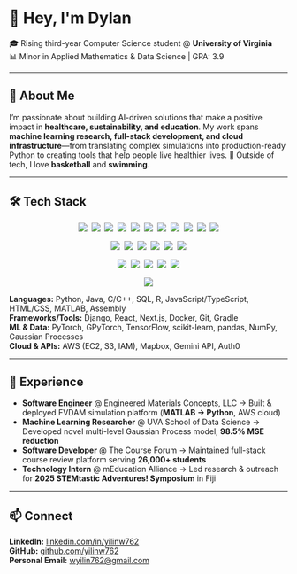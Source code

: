 # 👋 Hey, I'm Dylan

🎓 Rising third-year Computer Science student @ **University of Virginia**  
📊 Minor in Applied Mathematics & Data Science | GPA: 3.9  

---

## 🚀 About Me
I’m passionate about building AI-driven solutions that make a positive impact in **healthcare, sustainability, and education**. My work spans **machine learning research, full-stack development, and cloud infrastructure**—from translating complex simulations into production-ready Python to creating tools that help people live healthier lives. 🏀 Outside of tech, I love **basketball** and **swimming**.  

---

## 🛠 Tech Stack
<p align="center">
  <!-- Languages -->
  <img src="https://skillicons.dev/icons?i=python" />&nbsp;
  <img src="https://skillicons.dev/icons?i=java" />&nbsp;
  <img src="https://skillicons.dev/icons?i=cpp" />&nbsp;
  <img src="https://skillicons.dev/icons?i=c" />&nbsp;
  <img src="https://skillicons.dev/icons?i=r" />&nbsp;
  <img src="https://skillicons.dev/icons?i=js" />&nbsp;
  <img src="https://skillicons.dev/icons?i=ts" />&nbsp;
  <img src="https://skillicons.dev/icons?i=html" />&nbsp;
  <img src="https://skillicons.dev/icons?i=css" />&nbsp;
  <img src="https://skillicons.dev/icons?i=matlab" />&nbsp;
  <img src="https://skillicons.dev/icons?i=assembly" />
</p>

<p align="center">
  <!-- Frameworks / Tools -->
  <img src="https://skillicons.dev/icons?i=django" />&nbsp;
  <img src="https://skillicons.dev/icons?i=react" />&nbsp;
  <img src="https://skillicons.dev/icons?i=nextjs" />&nbsp;
  <img src="https://skillicons.dev/icons?i=docker" />&nbsp;
  <img src="https://skillicons.dev/icons?i=git" />&nbsp;
  <img src="https://skillicons.dev/icons?i=gradle" />
</p>

<p align="center">
  <!-- ML & Data -->
  <img src="https://skillicons.dev/icons?i=pytorch" />&nbsp;
  <img src="https://skillicons.dev/icons?i=tensorflow" />&nbsp;
  <img src="https://skillicons.dev/icons?i=sklearn" />&nbsp;
  <img src="https://skillicons.dev/icons?i=pandas" />&nbsp;
  <img src="https://skillicons.dev/icons?i=numpy" />
</p>

<p align="center">
  <!-- Cloud & APIs -->
  <img src="https://skillicons.dev/icons?i=aws" />
</p>

**Languages:** Python, Java, C/C++, SQL, R, JavaScript/TypeScript, HTML/CSS, MATLAB, Assembly  
**Frameworks/Tools:** Django, React, Next.js, Docker, Git, Gradle  
**ML & Data:** PyTorch, GPyTorch, TensorFlow, scikit-learn, pandas, NumPy, Gaussian Processes  
**Cloud & APIs:** AWS (EC2, S3, IAM), Mapbox, Gemini API, Auth0  

---

## 💼 Experience
- **Software Engineer** @ Engineered Materials Concepts, LLC → Built & deployed FVDAM simulation platform (**MATLAB → Python**, AWS cloud)  
- **Machine Learning Researcher** @ UVA School of Data Science → Developed novel multi-level Gaussian Process model, **98.5% MSE reduction**  
- **Software Developer** @ The Course Forum → Maintained full-stack course review platform serving **26,000+ students**  
- **Technology Intern** @ mEducation Alliance → Led research & outreach for **2025 STEMtastic Adventures! Symposium** in Fiji  

---

## 📫 Connect
**LinkedIn:** [linkedin.com/in/yilinw762](https://linkedin.com/in/yilinwang762)  
**GitHub:** [github.com/yilinw762](https://github.com/yilinw762)  
**Personal Email:** wyilin762@gmail.com

